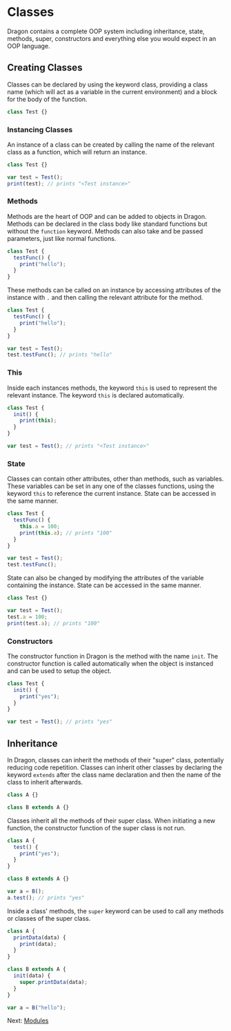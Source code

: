 # Classes

Dragon contains a complete OOP system including inheritance, state, methods, super, constructors and everything else you would expect in an OOP language.

## Creating Classes

Classes can be declared by using the keyword class, providing a class name (which will act as a variable in the current environment) and a block for the body of the function.

```js
class Test {}
```

### Instancing Classes

An instance of a class can be created by calling the name of the relevant class as a function, which will return an instance.

```js
class Test {}

var test = Test();
print(test); // prints "<Test instance>"
```

### Methods

Methods are the heart of OOP and can be added to objects in Dragon. Methods can be declared in the class body like standard functions but without the `function` keyword. Methods can also take and be passed parameters, just like normal functions.

```js
class Test {
  testFunc() {
    print("hello");
  }
}
```

These methods can be called on an instance by accessing attributes of the instance with `.` and then calling the relevant attribute for the method.

```js
class Test {
  testFunc() {
    print("hello");
  }
}

var test = Test();
test.testFunc(); // prints "hello"
```

### This

Inside each instances methods, the keyword `this` is used to represent the relevant instance. The keyword `this` is declared automatically.

```js
class Test {
  init() {
    print(this);
  }
}

var test = Test(); // prints "<Test instance>"
```

### State

Classes can contain other attributes, other than methods, such as variables. These variables can be set in any one of the classes functions, using the keyword `this` to reference the current instance. State can be accessed in the same manner.

```js
class Test {
  testFunc() {
    this.a = 100;
    print(this.a); // prints "100"
  }
}

var test = Test();
test.testFunc();
```

State can also be changed by modifying the attributes of the variable containing the instance. State can be accessed in the same manner.

```js
class Test {}

var test = Test();
test.a = 100;
print(test.a); // prints "100"
```

### Constructors

The constructor function in Dragon is the method with the name `init`. The constructor function is called automatically when the object is instanced and can be used to setup the object.

```js
class Test {
  init() {
    print("yes");
  }
}

var test = Test(); // prints "yes"
```

## Inheritance

In Dragon, classes can inherit the methods of their "super" class, potentially reducing code repetition. Classes can inherit other classes by declaring the keyword `extends` after the class name declaration and then the name of the class to inherit afterwards.

```js
class A {}

class B extends A {}
```

Classes inherit all the methods of their super class. When initiating a new function, the constructor function of the super class is not run.

```js
class A {
  test() {
    print("yes");
  }
}

class B extends A {}

var a = B();
a.test(); // prints "yes"
```

Inside a class' methods, the `super` keyword can be used to call any methods or classes of the super class.

```js
class A {
  printData(data) {
    print(data);
  }
}

class B extends A {
  init(data) {
    super.printData(data);
  }
}

var a = B("hello");
```

Next: [Modules](./modules.md)
